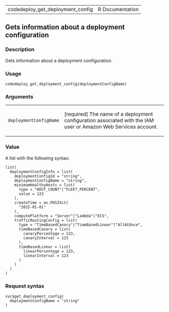 <table style="width: 100%;">
<tbody>
<tr class="odd">
<td>codedeploy_get_deployment_config</td>
<td style="text-align: right;">R Documentation</td>
</tr>
</tbody>
</table>

## Gets information about a deployment configuration

### Description

Gets information about a deployment configuration.

### Usage

    codedeploy_get_deployment_config(deploymentConfigName)

### Arguments

<table>
<colgroup>
<col style="width: 35%" />
<col style="width: 65%" />
</colgroup>
<tbody>
<tr class="odd">
<td><code
id="codedeploy_get_deployment_config_:_deploymentConfigName">deploymentConfigName</code></td>
<td><p>[required] The name of a deployment configuration associated with
the IAM user or Amazon Web Services account.</p></td>
</tr>
</tbody>
</table>

### Value

A list with the following syntax:

    list(
      deploymentConfigInfo = list(
        deploymentConfigId = "string",
        deploymentConfigName = "string",
        minimumHealthyHosts = list(
          type = "HOST_COUNT"|"FLEET_PERCENT",
          value = 123
        ),
        createTime = as.POSIXct(
          "2015-01-01"
        ),
        computePlatform = "Server"|"Lambda"|"ECS",
        trafficRoutingConfig = list(
          type = "TimeBasedCanary"|"TimeBasedLinear"|"AllAtOnce",
          timeBasedCanary = list(
            canaryPercentage = 123,
            canaryInterval = 123
          ),
          timeBasedLinear = list(
            linearPercentage = 123,
            linearInterval = 123
          )
        )
      )
    )

### Request syntax

    svc$get_deployment_config(
      deploymentConfigName = "string"
    )
